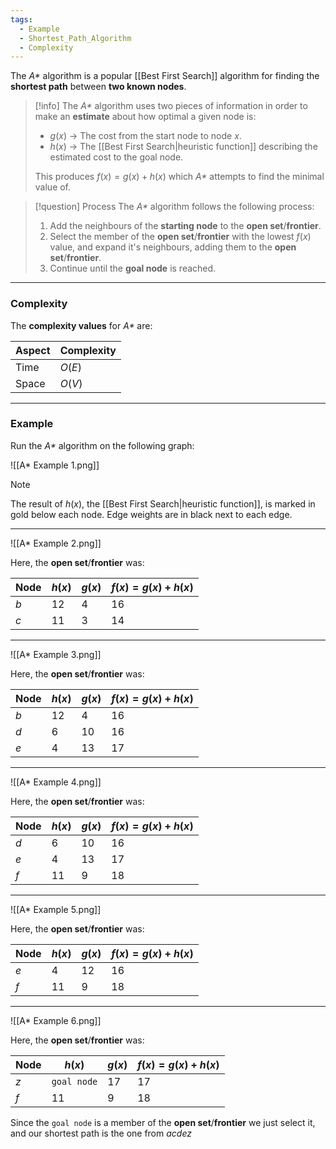 ```yaml
---
tags:
  - Example
  - Shortest_Path_Algorithm
  - Complexity
---
```

The _A*_ algorithm is a popular [[Best First Search]] algorithm for finding the **shortest path** between **two known nodes**.

> [!info]
> The _A*_ algorithm uses two pieces of information in order to make an **estimate** about how optimal a given node is:
> - $g(x)$ -> The cost from the start node to node $x$.
> - $h(x)$ -> The [[Best First Search|heuristic function]] describing the estimated cost to the goal node.
>   
> This produces $f(x) = g(x) + h(x)$ which _A*_ attempts to find the minimal value of.

> [!question] Process
> The _A*_ algorithm follows the following process:
> 1. Add the neighbours of the **starting node** to the **open set**/**frontier**.
> 2. Select the member of the **open set**/**frontier** with the lowest $f(x)$ value, and expand it's neighbours, adding them to the **open set**/**frontier**.
> 3. Continue until the **goal node** is reached.

---
### Complexity
The **complexity values** for _A*_ are:

| Aspect | Complexity |
| ------ | ---------- |
| Time   | $O(E)$     |
| Space  | $O(V)$     |

---
### Example
Run the _A*_ algorithm on the following graph:

![[A* Example 1.png]]

> [!note]
> The result of $h(x)$, the [[Best First Search|heuristic function]], is marked in gold below each node.
> Edge weights are in black next to each edge.

---
![[A* Example 2.png]]

Here, the **open set**/**frontier** was:

| Node | $h(x)$ | $g(x)$ | $f(x) = g(x) + h(x)$ |
| ---- | ------ | ------ | -------------------- |
| $b$  | $12$   | $4$    | $16$                 |
| $c$  | $11$   | $3$    | $14$                 |

---
![[A* Example 3.png]]

Here, the **open set**/**frontier** was:

| Node | $h(x)$ | $g(x)$ | $f(x) = g(x) + h(x)$ |
| ---- | ------ | ------ | -------------------- |
| $b$  | $12$   | $4$    | $16$                 |
| $d$  | $6$    | $10$   | $16$                 |
| $e$  | $4$    | $13$   | $17$                 |

---
![[A* Example 4.png]]

Here, the **open set**/**frontier** was:

| Node | $h(x)$ | $g(x)$ | $f(x) = g(x) + h(x)$ |
| ---- | ------ | ------ | -------------------- |
| $d$  | $6$    | $10$   | $16$                 |
| $e$  | $4$    | $13$   | $17$                 |
| $f$  | $11$   | $9$    | $18$                 |

---
![[A* Example 5.png]]

Here, the **open set**/**frontier** was:

| Node | $h(x)$ | $g(x)$ | $f(x) = g(x) + h(x)$ |
| ---- | ------ | ------ | -------------------- |
| $e$  | $4$    | $12$   | $16$                 |
| $f$  | $11$   | $9$    | $18$                 |

---
![[A* Example 6.png]]

Here, the **open set**/**frontier** was:

| Node | $h(x)$      | $g(x)$ | $f(x) = g(x) + h(x)$ |
| ---- | ----------- | ------ | -------------------- |
| $z$  | `goal node` | $17$   | $17$                 |
| $f$  | $11$        | $9$    | $18$                 |

Since the `goal node` is a member of the **open set**/**frontier** we just select it, and our shortest path is the one from $acdez$
